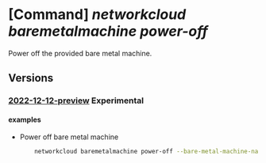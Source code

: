 # [Command] _networkcloud baremetalmachine power-off_

Power off the provided bare metal machine.

## Versions

### [2022-12-12-preview](/Resources/mgmt-plane/L3N1YnNjcmlwdGlvbnMve30vcmVzb3VyY2Vncm91cHMve30vcHJvdmlkZXJzL21pY3Jvc29mdC5uZXR3b3JrY2xvdWQvYmFyZW1ldGFsbWFjaGluZXMve30vcG93ZXJvZmY=/2022-12-12-preview.xml) **Experimental**

<!-- mgmt-plane /subscriptions/{}/resourcegroups/{}/providers/microsoft.networkcloud/baremetalmachines/{}/poweroff 2022-12-12-preview -->

#### examples

- Power off bare metal machine
    ```bash
        networkcloud baremetalmachine power-off --bare-metal-machine-name "bareMetalMachineName" --skip-shutdown "True" --resource-group "resourceGroupName"
    ```
